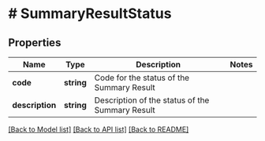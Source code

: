 # # SummaryResultStatus

## Properties

Name | Type | Description | Notes
------------ | ------------- | ------------- | -------------
**code** | **string** | Code for the status of the Summary Result |
**description** | **string** | Description of the status of the Summary Result |

[[Back to Model list]](../../README.md#models) [[Back to API list]](../../README.md#endpoints) [[Back to README]](../../README.md)
